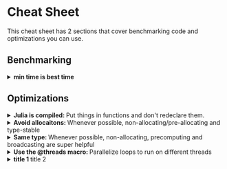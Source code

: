 # Cheat Sheet

This cheat sheet has 2 sections that cover benchmarking code and optimizations you can use.

## Benchmarking

<details>
<summary><b>
min time is best time
  </b> 
</summary>
<br>

  When running any type of benchmarks, we often take the `mean` runtime to inform us on the
  performance of some metric. In the case of benchmarking code, especially functions that
  step in time for DiffEq.'s, the `min` informs us more. Often our system is running other
  random code in the background so this adds a lot of noise to our benchmark and doesn't help
  us compare the performance now to the performance we got yesterday. The minimum captures the
  least amount of background tasks.
  
  Note however that if your input might change how fast your function runs and you are using
  a variable input, then the `mean` is a much better metric in that case since the `min` will
  only encode information about the fastest running input.
  
</details>

## Optimizations

<details>
<summary><b>
  Julia is compiled:
  </b> 
  Put things in functions and don't redeclare them.  
</summary>
<br>

  Example:
  
  Repeatedly running a cell with this content:
  
```julia
x = rand(100)
s = 0
    
for i in x
  s += i
end
```
  
  takes 300 allocation and 25 μs, while compiling function `f`
  
```julia
function f(s, x)
  for i in x
    s += i
  end
end
```
  
  and running the cell
  
```julia
x = rand(100)
s = 0

@btime f(s, x)
```
  
  has 0 allocation and runs in 13.946 ns.
  
</details>

<details>
<summary><b>
Avoid allocaitons:
  </b> 
  Whenever possible, non-allocating/pre-allocating and type-stable
</summary>
<br>
  
  Julia compiles functions using multiple-dispatch and having type-stable
  code makes it easier for the compiler to further optimize your code.
  One way to ensure that is by declaring all constants using the `const`
  keyword.
  
  You can remove allocation by changing code like
  
  ```julia
  function lorenz(u,p,t)
   dx = 10.0*(u[2]-u[1])
   dy = u[1]*(28.0-u[3]) - u[2]
   dz = u[1]*u[2] - (8/3)*u[3]
   [dx,dy,dz] # return the value of the newly computed du by merging dx,dy,dz
  end
  ```
  
  to
  
  ```julia
  function lorenz!(du,u,p,t)
   du[1] = 10.0*(u[2]-u[1])
   du[2] = u[1]*(28.0-u[3]) - u[2]
   du[3] = u[1]*u[2] - (8/3)*u[3]
   nothing # nothing to return since we allocated du
  end
  ```
  
  Solving an ODE problem with `lorenz!(du,u,p,t)` takes 415 us as opposed to 2 ms.
  
</details>

<details>
<summary><b>
Same type:
  </b> 
  Whenever possible, non-allocating, precomputing and broadcasting are super helpful
</summary>
<br>
  
  In loops that have a lot of operations per iteration, parallelize them by using the
  `Threads.@threads` julia macro. This might increase your runtime if you end up having
  a lot of allocations in code that doesn't need to allocate.
  
</details>

<details>
<summary><b>
Use the @threads macro:
  </b> 
  Parallelize loops to run on different threads
</summary>
<br>
  
  In loops that have a lot of operations per iteration, parallelize them by using the
  `Threads.@threads` julia macro. This might increase your runtime if you end up having
  a lot of allocations in code that doesn't need to allocate.
  
</details>

<details>
<summary><b>
title 1
  </b> 
  title 2
</summary>
<br>

  Example:

  text
  
</details>
